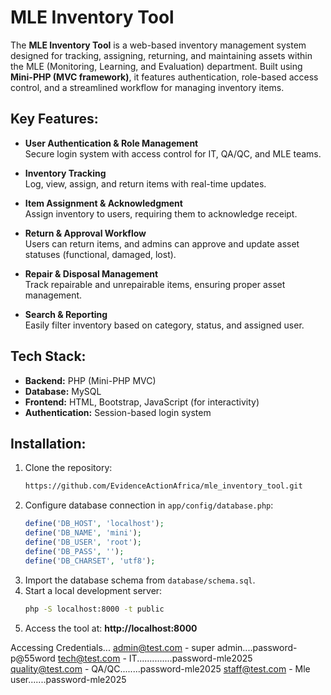 # MLE Inventory Tool

The **MLE Inventory Tool** is a web-based inventory management system designed for tracking, assigning, returning, and maintaining assets within the MLE (Monitoring, Learning, and Evaluation) department. Built using **Mini-PHP (MVC framework)**, it features authentication, role-based access control, and a streamlined workflow for managing inventory items.

## Key Features:
- **User Authentication & Role Management**  
  Secure login system with access control for IT, QA/QC, and MLE teams.

- **Inventory Tracking**  
  Log, view, assign, and return items with real-time updates.

- **Item Assignment & Acknowledgment**  
  Assign inventory to users, requiring them to acknowledge receipt.

- **Return & Approval Workflow**  
  Users can return items, and admins can approve and update asset statuses (functional, damaged, lost).

- **Repair & Disposal Management**  
  Track repairable and unrepairable items, ensuring proper asset management.

- **Search & Reporting**  
  Easily filter inventory based on category, status, and assigned user.

## Tech Stack:
- **Backend:** PHP (Mini-PHP MVC)
- **Database:** MySQL
- **Frontend:** HTML, Bootstrap, JavaScript (for interactivity)
- **Authentication:** Session-based login system

## Installation:
1. Clone the repository:  
   ```bash
   https://github.com/EvidenceActionAfrica/mle_inventory_tool.git
   ```
2. Configure database connection in `app/config/database.php`:  
   ```php
   define('DB_HOST', 'localhost');
   define('DB_NAME', 'mini');
   define('DB_USER', 'root');
   define('DB_PASS', '');
   define('DB_CHARSET', 'utf8');
   ```
3. Import the database schema from `database/schema.sql`.
4. Start a local development server:  
   ```bash
   php -S localhost:8000 -t public
   ```
5. Access the tool at: **http://localhost:8000**

Accessing Credentials...
admin@test.com - super admin....password-p@55word
tech@test.com - IT..............password-mle2025
quality@test.com - QA/QC........password-mle2025
staff@test.com - Mle user.......password-mle2025